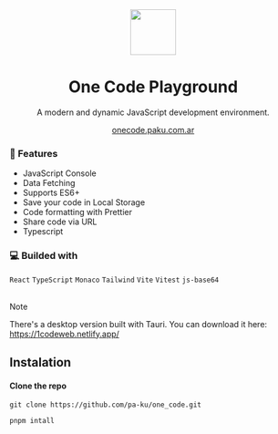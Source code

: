 
<div align="center">  

  <img src= "https://github.com/user-attachments/assets/25f9b280-34fb-47a5-a949-49fc8e59866b" height=80>
<h1> One Code Playground</h1>
</div>

<div align="center">

<p >A modern and dynamic JavaScript development environment.</p>
 <a href="https://onecode.paku.com.ar">onecode.paku.com.ar</a>
</div>

### 🌟 Features
- JavaScript Console
- Data Fetching
- Supports ES6+ 
- Save your code in Local Storage 
- Code formatting with Prettier 
- Share code via URL
- Typescript

### 💻 Builded with
``React`` ``TypeScript`` ``Monaco`` ``Tailwind`` ``Vite`` ``Vitest`` ``js-base64``
<br></br>
> [!NOTE]  
> There's a desktop version built with Tauri. You can download it here: https://1codeweb.netlify.app/

  ## Instalation

#### Clone the repo
````
git clone https://github.com/pa-ku/one_code.git
````

````
pnpm intall
````
